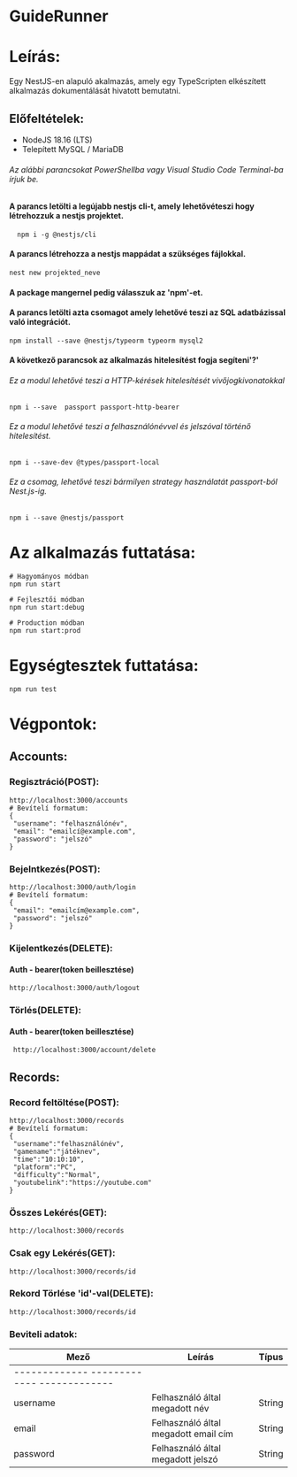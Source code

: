 # GuideRunner

# Leírás:

Egy NestJS-en alapuló akalmazás, amely egy TypeScripten elkészített alkalmazás dokumentálását hivatott bemutatni.




## Előfeltételek:
  * NodeJS 18.16 (LTS)
  * Telepített MySQL / MariaDB
  
###### Az alábbi parancsokat PowerShellba vagy Visual Studio Code Terminal-ba írjuk be.

#### A parancs letölti a legújabb nestjs cli-t, amely lehetővéteszi hogy létrehozzuk a  nestjs projektet.
      npm i -g @nestjs/cli   
#### A parancs létrehozza a nestjs mappádat a szükséges fájlokkal.
    nest new projekted_neve
#### A package mangernel pedig válasszuk az 'npm'-et.


#### A parancs letölti azta csomagot amely lehetővé teszi az SQL adatbázissal való integrációt.
    npm install --save @nestjs/typeorm typeorm mysql2
    
   
   
   
   
#### A következő parancsok az alkalmazás hitelesítést fogja segíteni'?'
   ###### Ez a modul lehetővé teszi a HTTP-kérések hitelesítését vivőjogkivonatokkal
    npm i --save  passport passport-http-bearer
    
   ###### Ez a modul lehetővé teszi a felhasználónévvel és jelszóval történő hitelesítést.
    npm i --save-dev @types/passport-local
    
   ###### Ez a csomag, lehetővé teszi bármilyen strategy használatát passport-ból Nest.js-ig.
    npm i --save @nestjs/passport
    
# Az alkalmazás futtatása:

    # Hagyományos módban
    npm run start

    # Fejlesztői módban
    npm run start:debug

    # Production módban
    npm run start:prod
    
# Egységtesztek futtatása:  
    npm run test
   
# Végpontok:
## Accounts:
 
### Regisztráció(POST):
    http://localhost:3000/accounts
    # Bevítelí formatum:    
    {
     "username": "felhasználónév",
     "email": "emailcí@example.com",
     "password": "jelszó"
    }
### Bejelntkezés(POST):    
    http://localhost:3000/auth/login
    # Bevítelí formatum: 
    {
     "email": "emailcím@example.com",
     "password": "jelszó"
    }
### Kijelentkezés(DELETE):
#### Auth - bearer(token beillesztése) 
    http://localhost:3000/auth/logout
    
### Törlés(DELETE):
#### Auth - bearer(token beillesztése)
     http://localhost:3000/account/delete

## Records:

### Record feltöltése(POST):
    http://localhost:3000/records
    # Bevítelí formatum:    
    {
     "username":"felhasználónév",
     "gamename":"játéknev",
     "time":"10:10:10",
     "platform":"PC",
     "difficulty":"Normal",
     "youtubelink":"https://youtube.com"
    }
### Összes Lekérés(GET):    
    http://localhost:3000/records
 
### Csak egy Lekérés(GET):    
    http://localhost:3000/records/id
    
### Rekord Törlése 'id'-val(DELETE):
    http://localhost:3000/records/id
    


   
### Beviteli adatok:
    
| Mező  | Leírás | Típus |
| ------------- | ------------- | ------------- |
| -------------  -------------  ------------- |
| username  | Felhasználó által megadott név | String |
| email  | Felhasználó által megadott email cím  | String |
| password  | Felhasználó által megadott jelszó  | String |







